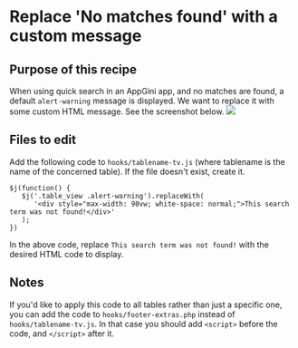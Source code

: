 # Replace 'No matches found' with a custom message
## Purpose of this recipe
When using quick search in an AppGini app, and no matches are found, a default `alert-warning` message is displayed.
We want to replace it with some custom HTML message. See the screenshot below.
![](https://cdn.bigprof.com/screencasts/appgini-replace-no-matches-found.png)

## Files to edit
Add the following code to `hooks/tablename-tv.js` (where tablename is the name of the concerned table).
If the file doesn't exist, create it.

```
$j(function() {
   $j('.table_view .alert-warning').replaceWith(
      '<div style="max-width: 90vw; white-space: normal;">This search term was not found!</div>'
   );
})
```
In the above code, replace `This search term was not found!` with the
desired HTML code to display.

## Notes
If you'd like to apply this code to all tables rather than just a specific one,
you can add the code to `hooks/footer-extras.php` instead of `hooks/tablename-tv.js`.
In that case you should add `<script>` before the code, and `</script>` after it.
